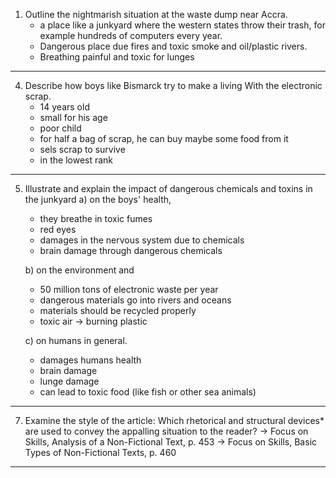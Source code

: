 
1. Outline the nightmarish situation at the waste dump near Accra.
	- a place like a junkyard where the western states throw their trash, for example hundreds of computers every year.
	- Dangerous place due fires and toxic smoke and oil/plastic rivers.
	- Breathing painful and toxic for lunges
---
4. Describe how boys like Bismarck try to make a living With the electronic scrap.
	- 14 years old
	- small for his age
	- poor child
	- for half a bag of scrap, he can buy maybe some food from it
	- sels scrap to survive
	- in the lowest rank
---
5. Illustrate and explain the impact of dangerous chemicals and toxins in the junkyard
	a) on the boys' health,
	 - they breathe in toxic fumes 
	 - red eyes 
	 - damages in the nervous system due to chemicals 
	 - brain damage through dangerous chemicals
	 
	b) on the environment and
	- 50 million tons of electronic waste per year 
	- dangerous materials go into rivers and oceans 
	- materials should be recycled properly
	- toxic air $\rightarrow$ burning plastic 
	
	c) on humans in general.
	- damages humans health
	- brain damage
	- lunge damage
	- can lead to toxic food (like fish or other sea animals)
---
7. Examine the style of the article: Which rhetorical and structural devices* are used to convey the appalling situation to the reader?
	$\rightarrow$ Focus on Skills, Analysis of a Non-Fictional Text, p. 453
	$\rightarrow$ Focus on Skills, Basic Types of Non-Fictional Texts, p. 460
---